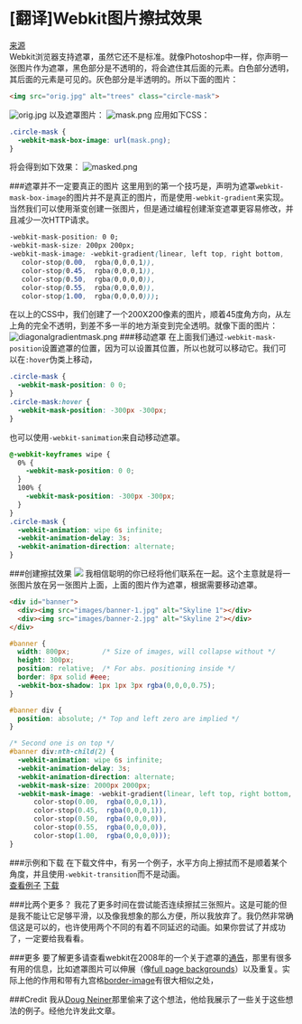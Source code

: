 [翻译]Webkit图片擦拭效果
===
[来源](http://css-tricks.com/webkit-image-wipes/)  
Webkit浏览器支持遮罩，虽然它还不是标准。就像Photoshop中一样，你声明一张图片作为遮罩，黑色部分是不透明的，将会遮住其后面的元素。白色部分透明，其后面的元素是可见的。灰色部分是半透明的。所以下面的图片：
```html
<img src="orig.jpg" alt="trees" class="circle-mask">
```
![orig.jpg](http://cdn.css-tricks.com/wp-content/uploads/2010/12/orig.jpg)
以及遮罩图片：
![mask.png](http://cdn.css-tricks.com/wp-content/uploads/2010/12/mask.png)
应用如下CSS：
```css
.circle-mask {
  -webkit-mask-box-image: url(mask.png);
}
```
将会得到如下效果：
![masked.png](http://cdn.css-tricks.com/wp-content/uploads/2010/12/masked.png)

###遮罩并不一定要真正的图片
这里用到的第一个技巧是，声明为遮罩`webkit-mask-box-image`的图片并不是真正的图片，而是使用`-webkit-gradient`来实现。当然我们可以使用渐变创建一张图片，但是通过编程创建渐变遮罩更容易修改，并且减少一次HTTP请求。  
```css
-webkit-mask-position: 0 0;
-webkit-mask-size: 200px 200px;
-webkit-mask-image: -webkit-gradient(linear, left top, right bottom, 
   color-stop(0.00,  rgba(0,0,0,1)),
   color-stop(0.45,  rgba(0,0,0,1)),
   color-stop(0.50,  rgba(0,0,0,0)),
   color-stop(0.55,  rgba(0,0,0,0)),
   color-stop(1.00,  rgba(0,0,0,0)));
```
在以上的CSS中，我们创建了一个200X200像素的图片，顺着45度角方向，从左上角的完全不透明，到差不多一半的地方渐变到完全透明。就像下面的图片：
![diagonalgradientmask.png](http://cdn.css-tricks.com/wp-content/uploads/2010/12/diagonalgradientmask.png)
###移动遮罩
在上面我们通过`-webkit-mask-position`设置遮罩的位置，因为可以设置其位置，所以也就可以移动它。我们可以在`:hover`伪类上移动，
```css
.circle-mask {
  -webkit-mask-position: 0 0;
}
.circle-mask:hover {
  -webkit-mask-position: -300px -300px;
}
```
也可以使用`-webkit-sanimation`来自动移动遮罩。
```css
@-webkit-keyframes wipe {
  0% {
    -webkit-mask-position: 0 0;
  }
  100% {
    -webkit-mask-position: -300px -300px;
  }
}
.circle-mask {
  -webkit-animation: wipe 6s infinite;
  -webkit-animation-delay: 3s;
  -webkit-animation-direction: alternate;
}
```
###创建擦拭效果
![](http://cdn.css-tricks.com/wp-content/uploads/2010/12/wipe.jpg)
我相信聪明的你已经将他们联系在一起。这个主意就是将一张图片放在另一张图片上面，上面的图片作为遮罩，根据需要移动遮罩。  
``` html
<div id="banner">
  <div><img src="images/banner-1.jpg" alt="Skyline 1"></div>
  <div><img src="images/banner-2.jpg" alt="Skyline 2"></div>
</div>
```
```css
#banner {
  width: 800px;        /* Size of images, will collapse without */
  height: 300px;
  position: relative;  /* For abs. positioning inside */
  border: 8px solid #eee;
  -webkit-box-shadow: 1px 1px 3px rgba(0,0,0,0.75);
}

#banner div {
  position: absolute; /* Top and left zero are implied */
}

/* Second one is on top */
#banner div:nth-child(2) {
  -webkit-animation: wipe 6s infinite;
  -webkit-animation-delay: 3s;
  -webkit-animation-direction: alternate;
  -webkit-mask-size: 2000px 2000px;
  -webkit-mask-image: -webkit-gradient(linear, left top, right bottom, 
      color-stop(0.00,  rgba(0,0,0,1)),
      color-stop(0.45,  rgba(0,0,0,1)),
      color-stop(0.50,  rgba(0,0,0,0)),
      color-stop(0.55,  rgba(0,0,0,0)),
      color-stop(1.00,  rgba(0,0,0,0)));
}
```

###示例和下载
在下载文件中，有另一个例子，水平方向上擦拭而不是顺着某个角度，并且使用`-webkit-transition`而不是动画。  
[查看例子](http://css-tricks.com/examples/ImageWipes/) 
[下载](http://css-tricks.com/examples/ImageWipes.zip)

###比两个更多？
我花了更多时间在尝试能否连续擦拭三张照片。这是可能的但是我不能让它足够平滑，以及像我想象的那么方便，所以我放弃了。我仍然非常确信这是可以的，也许使用两个不同的有着不同延迟的动画。如果你尝试了并成功了，一定要给我看看。

###更多
要了解更多请查看webkit在2008年的一个关于遮罩的[通告](http://webkit.org/blog/181/css-masks/)，那里有很多有用的信息，比如遮罩图片可以伸展（像[full page backgrounds](http://css-tricks.com/perfect-full-page-background-image/)）以及重复。实际上他的作用和带有九宫格[border-image](http://css-tricks.com/understanding-border-image/)有很大相似之处，

###Credit
我从[Doug Neiner](http://dougneiner.com/)那里偷来了这个想法，他给我展示了一些关于这些想法的例子。经他允许发此文章。